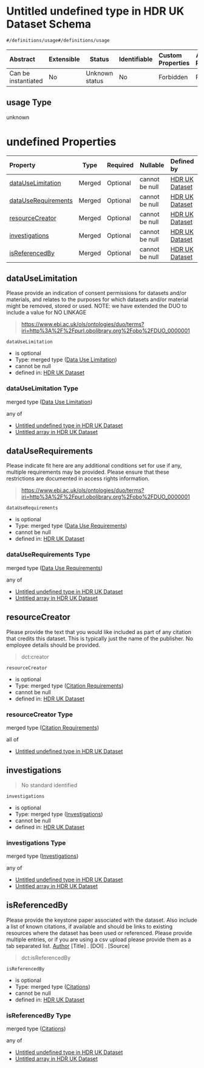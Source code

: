 # Untitled undefined type in HDR UK Dataset Schema

```txt
#/definitions/usage#/definitions/usage
```




| Abstract            | Extensible | Status         | Identifiable | Custom Properties | Additional Properties | Access Restrictions | Defined In                                                                                         |
| :------------------ | ---------- | -------------- | ------------ | :---------------- | --------------------- | ------------------- | -------------------------------------------------------------------------------------------------- |
| Can be instantiated | No         | Unknown status | No           | Forbidden         | Forbidden             | none                | [dataset.schema.json\*](../../../schema/dataset/latest/dataset.schema.json "open original schema") |

## usage Type

unknown

# undefined Properties

| Property                                    | Type   | Required | Nullable       | Defined by                                                                                                                                                                                |
| :------------------------------------------ | ------ | -------- | -------------- | :---------------------------------------------------------------------------------------------------------------------------------------------------------------------------------------- |
| [dataUseLimitation](#datauselimitation)     | Merged | Optional | cannot be null | [HDR UK Dataset](dataset-definitions-usage-properties-data-use-limitation.md "\#/properties/accessibility/usage/dataUseLimitation#/definitions/usage/properties/dataUseLimitation")       |
| [dataUseRequirements](#datauserequirements) | Merged | Optional | cannot be null | [HDR UK Dataset](dataset-definitions-usage-properties-data-use-requirements.md "\#/properties/accessibility/usage/dataUseRequirements#/definitions/usage/properties/dataUseRequirements") |
| [resourceCreator](#resourcecreator)         | Merged | Optional | cannot be null | [HDR UK Dataset](dataset-definitions-usage-properties-citation-requirements.md "\#/properties/accessibility/usage/resourceCreator#/definitions/usage/properties/resourceCreator")         |
| [investigations](#investigations)           | Merged | Optional | cannot be null | [HDR UK Dataset](dataset-definitions-usage-properties-investigations.md "\#/definitions/usage#/definitions/usage/properties/investigations")                                              |
| [isReferencedBy](#isreferencedby)           | Merged | Optional | cannot be null | [HDR UK Dataset](dataset-definitions-usage-properties-citations.md "\#/definitions/usage#/definitions/usage/properties/isReferencedBy")                                                   |

## dataUseLimitation

Please provide an indication of consent permissions for datasets and/or materials, and relates to the purposes for which datasets and/or material might be removed, stored or used. NOTE: we have extended the DUO to include a value for NO LINKAGE


> <https://www.ebi.ac.uk/ols/ontologies/duo/terms?iri=http%3A%2F%2Fpurl.obolibrary.org%2Fobo%2FDUO_0000001>
>

`dataUseLimitation`

-   is optional
-   Type: merged type ([Data Use Limitation](dataset-definitions-usage-properties-data-use-limitation.md))
-   cannot be null
-   defined in: [HDR UK Dataset](dataset-definitions-usage-properties-data-use-limitation.md "\#/properties/accessibility/usage/dataUseLimitation#/definitions/usage/properties/dataUseLimitation")

### dataUseLimitation Type

merged type ([Data Use Limitation](dataset-definitions-usage-properties-data-use-limitation.md))

any of

-   [Untitled undefined type in HDR UK Dataset](dataset-definitions-usage-properties-data-use-limitation-anyof-0.md "check type definition")
-   [Untitled array in HDR UK Dataset](dataset-definitions-usage-properties-data-use-limitation-anyof-1.md "check type definition")

## dataUseRequirements

Please indicate fit here are any additional conditions set for use if any, multiple requirements may be provided. Please ensure that these restrictions are documented in access rights information.


> <https://www.ebi.ac.uk/ols/ontologies/duo/terms?iri=http%3A%2F%2Fpurl.obolibrary.org%2Fobo%2FDUO_0000001>
>

`dataUseRequirements`

-   is optional
-   Type: merged type ([Data Use Requirements](dataset-definitions-usage-properties-data-use-requirements.md))
-   cannot be null
-   defined in: [HDR UK Dataset](dataset-definitions-usage-properties-data-use-requirements.md "\#/properties/accessibility/usage/dataUseRequirements#/definitions/usage/properties/dataUseRequirements")

### dataUseRequirements Type

merged type ([Data Use Requirements](dataset-definitions-usage-properties-data-use-requirements.md))

any of

-   [Untitled undefined type in HDR UK Dataset](dataset-definitions-usage-properties-data-use-requirements-anyof-0.md "check type definition")
-   [Untitled array in HDR UK Dataset](dataset-definitions-usage-properties-data-use-requirements-anyof-1.md "check type definition")

## resourceCreator

Please provide the text that you would like included as part of any citation that credits this dataset. This is typically just the name of the publisher.   No employee details should be provided.


> dct:creator
>

`resourceCreator`

-   is optional
-   Type: merged type ([Citation Requirements](dataset-definitions-usage-properties-citation-requirements.md))
-   cannot be null
-   defined in: [HDR UK Dataset](dataset-definitions-usage-properties-citation-requirements.md "\#/properties/accessibility/usage/resourceCreator#/definitions/usage/properties/resourceCreator")

### resourceCreator Type

merged type ([Citation Requirements](dataset-definitions-usage-properties-citation-requirements.md))

all of

-   [Untitled undefined type in HDR UK Dataset](dataset-definitions-usage-properties-citation-requirements-allof-0.md "check type definition")

## investigations




> No standard identified
>

`investigations`

-   is optional
-   Type: merged type ([Investigations](dataset-definitions-usage-properties-investigations.md))
-   cannot be null
-   defined in: [HDR UK Dataset](dataset-definitions-usage-properties-investigations.md "\#/definitions/usage#/definitions/usage/properties/investigations")

### investigations Type

merged type ([Investigations](dataset-definitions-usage-properties-investigations.md))

any of

-   [Untitled undefined type in HDR UK Dataset](dataset-definitions-usage-properties-investigations-anyof-0.md "check type definition")
-   [Untitled array in HDR UK Dataset](dataset-definitions-usage-properties-investigations-anyof-1.md "check type definition")

## isReferencedBy

Please provide the keystone paper associated with the dataset. Also include a list of known citations, if available and should be links to existing resources where the dataset has been used or referenced. Please provide multiple entries, or if you are using a csv upload please provide them as a tab separated list. [Author]([Year]) [Title] . [DOI] . [Source]


> dct:isReferencedBy 
>

`isReferencedBy`

-   is optional
-   Type: merged type ([Citations](dataset-definitions-usage-properties-citations.md))
-   cannot be null
-   defined in: [HDR UK Dataset](dataset-definitions-usage-properties-citations.md "\#/definitions/usage#/definitions/usage/properties/isReferencedBy")

### isReferencedBy Type

merged type ([Citations](dataset-definitions-usage-properties-citations.md))

any of

-   [Untitled undefined type in HDR UK Dataset](dataset-definitions-usage-properties-citations-anyof-0.md "check type definition")
-   [Untitled array in HDR UK Dataset](dataset-definitions-usage-properties-citations-anyof-1.md "check type definition")
